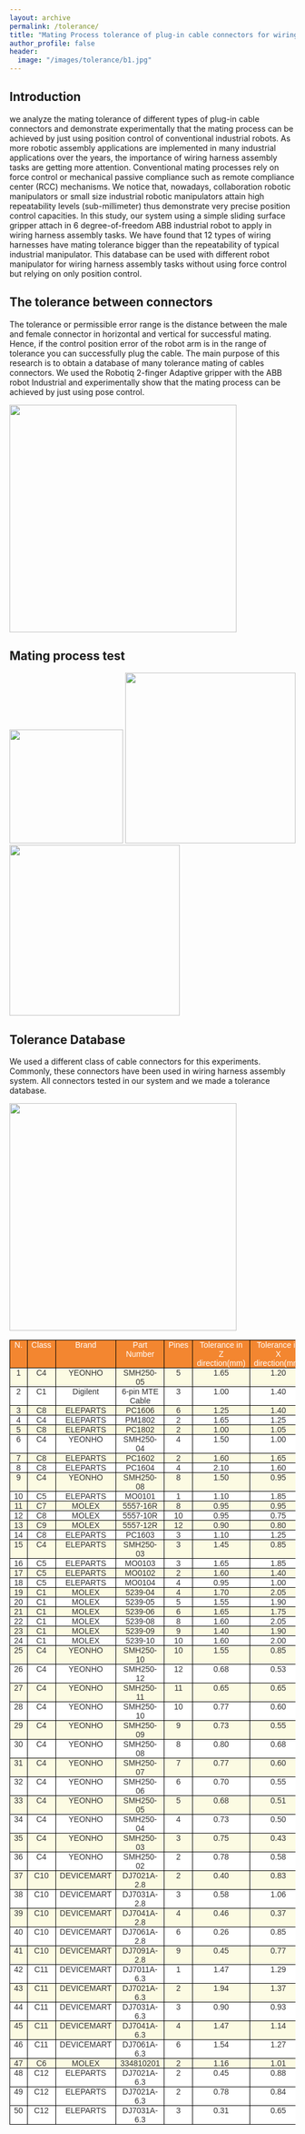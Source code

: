 ```yaml
---
layout: archive
permalink: /tolerance/
title: "Mating Process tolerance of plug-in cable connectors for wiring harness assembly tasks"
author_profile: false
header:
  image: "/images/tolerance/b1.jpg"
---
```


## Introduction

we analyze the mating tolerance of different types of plug-in cable connectors and demonstrate experimentally that the mating process can be achieved by just using position control of conventional industrial robots. As more robotic assembly applications are implemented in
many industrial applications over the years, the  importance of wiring harness assembly tasks are getting more attention. Conventional mating processes rely on force control or mechanical passive compliance such as remote compliance center (RCC) mechanisms. We notice that, nowadays, collaboration robotic manipulators or small size industrial robotic manipulators attain high repeatability levels (sub-millimeter) thus demonstrate very precise position control capacities. In this study, our system using a simple sliding surface gripper attach in 6 degree-of-freedom ABB industrial robot to apply in wiring harness assembly tasks. We have found that 12 types of wiring harnesses have mating tolerance bigger than the repeatability of typical industrial manipulator. This database can be used with different robot manipulator for wiring harness assembly tasks without using force control but relying on only position control.

## The tolerance between connectors

The tolerance or permissible error range is the distance between the male and female connector in horizontal and vertical for successful mating. Hence, if the control position error of the robot arm is in the range of tolerance you can successfully plug the cable. The main purpose of this research is to obtain a database of many tolerance mating of cables connectors. We used the Robotiq 2-finger Adaptive gripper with the ABB robot Industrial and experimentally show that the mating process can be achieved by just using pose control.

<img src="{{ site.url }}{{ site.baseurl }}/images/tolerance/F1.jpg" height="400" width="400">

## Mating process test
<img src="{{ site.url }}{{ site.baseurl }}/images/tolerance/F2.png" height="200" width="200">
<img src="{{ site.url }}{{ site.baseurl }}/images/tolerance/F3.jpg" height="300" width="300">
<img src="{{ site.url }}{{ site.baseurl }}/images/tolerance/F4.jpg" height="300" width="300" >

## Tolerance Database

We used a different class of cable connectors for this experiments. Commonly, these connectors have been used in wiring harness assembly system. All connectors tested in our system and we made a tolerance database.

<img src="{{ site.url }}{{ site.baseurl }}/images/tolerance/F5.jpg" height="400" width="400">



<style type="text/css">
.tg  {border-collapse:collapse;border-spacing:0;border-color:#aaa;}
.tg td{font-family:Arial, sans-serif;font-size:14px;padding:0px 7px;border-style:solid;border-width:1px;overflow:hidden;word-break:normal;border-color:#aaa;color:#333;background-color:#fff;}
.tg th{font-family:Arial, sans-serif;font-size:14px;font-weight:normal;padding:0px 7px;border-style:solid;border-width:1px;overflow:hidden;word-break:normal;border-color:#aaa;color:#fff;background-color:#f38630;}
.tg .tg-pury{background-color:#ffffff;border-color:#000000;text-align:center;vertical-align:top}
.tg .tg-0ok5{background-color:#FCFBE3;border-color:#000000;text-align:center;vertical-align:top}
.tg .tg-wp8o{border-color:#000000;text-align:center;vertical-align:top}
.tg .tg-jbyd{background-color:#ffffff;border-color:#000000;text-align:center;vertical-align:top}
</style>
<table class="tg">
  <tr>
    <th class="tg-wp8o">N.</th>
    <th class="tg-wp8o">Class</th>
    <th class="tg-wp8o">Brand</th>
    <th class="tg-wp8o">Part Number</th>
    <th class="tg-wp8o">Pines</th>
    <th class="tg-wp8o">Tolerance in <br>Z direction(mm)</th>
    <th class="tg-wp8o">Tolerance in <br>X direction(mm)</th>
  </tr>
  <tr>
    <td class="tg-0ok5">1</td>
    <td class="tg-0ok5">C4</td>
    <td class="tg-0ok5">YEONHO</td>
    <td class="tg-0ok5">SMH250-05</td>
    <td class="tg-0ok5">5</td>
    <td class="tg-0ok5">1.65</td>
    <td class="tg-0ok5">1.20</td>
  </tr>
  <tr>
    <td class="tg-wp8o">2</td>
    <td class="tg-wp8o">C1</td>
    <td class="tg-wp8o">Digilent</td>
    <td class="tg-wp8o">6-pin MTE Cable</td>
    <td class="tg-wp8o">3</td>
    <td class="tg-wp8o">1.00</td>
    <td class="tg-wp8o">1.40</td>
  </tr>
  <tr>
    <td class="tg-0ok5">3</td>
    <td class="tg-0ok5">C8</td>
    <td class="tg-0ok5">ELEPARTS</td>
    <td class="tg-0ok5">PC1606</td>
    <td class="tg-0ok5">6</td>
    <td class="tg-0ok5">1.25</td>
    <td class="tg-0ok5">1.40</td>
  </tr>
  <tr>
    <td class="tg-wp8o">4</td>
    <td class="tg-wp8o">C4</td>
    <td class="tg-wp8o">ELEPARTS</td>
    <td class="tg-wp8o">PM1802</td>
    <td class="tg-wp8o">2</td>
    <td class="tg-wp8o">1.65</td>
    <td class="tg-wp8o">1.25</td>
  </tr>
  <tr>
    <td class="tg-0ok5">5</td>
    <td class="tg-0ok5">C8</td>
    <td class="tg-0ok5">ELEPARTS</td>
    <td class="tg-0ok5">PC1802</td>
    <td class="tg-0ok5">2</td>
    <td class="tg-0ok5">1.00</td>
    <td class="tg-0ok5">1.05</td>
  </tr>
  <tr>
    <td class="tg-wp8o">6</td>
    <td class="tg-wp8o">C4</td>
    <td class="tg-wp8o">YEONHO</td>
    <td class="tg-wp8o">SMH250-04</td>
    <td class="tg-wp8o">4</td>
    <td class="tg-wp8o">1.50</td>
    <td class="tg-wp8o">1.00</td>
  </tr>
  <tr>
    <td class="tg-0ok5">7</td>
    <td class="tg-0ok5">C8</td>
    <td class="tg-0ok5">ELEPARTS</td>
    <td class="tg-0ok5">PC1602</td>
    <td class="tg-0ok5">2</td>
    <td class="tg-0ok5">1.60</td>
    <td class="tg-0ok5">1.65</td>
  </tr>
  <tr>
    <td class="tg-wp8o">8</td>
    <td class="tg-wp8o">C8</td>
    <td class="tg-wp8o">ELEPARTS</td>
    <td class="tg-wp8o">PC1604</td>
    <td class="tg-wp8o">4</td>
    <td class="tg-wp8o">2.10</td>
    <td class="tg-wp8o">1.60</td>
  </tr>
  <tr>
    <td class="tg-0ok5">9</td>
    <td class="tg-0ok5">C4</td>
    <td class="tg-0ok5">YEONHO</td>
    <td class="tg-0ok5">SMH250-08</td>
    <td class="tg-0ok5">8</td>
    <td class="tg-0ok5">1.50</td>
    <td class="tg-0ok5">0.95</td>
  </tr>
  <tr>
    <td class="tg-wp8o">10</td>
    <td class="tg-wp8o">C5</td>
    <td class="tg-wp8o">ELEPARTS</td>
    <td class="tg-wp8o">MO0101</td>
    <td class="tg-wp8o">1</td>
    <td class="tg-wp8o">1.10</td>
    <td class="tg-wp8o">1.85</td>
  </tr>
  <tr>
    <td class="tg-0ok5">11</td>
    <td class="tg-0ok5">C7</td>
    <td class="tg-0ok5">MOLEX</td>
    <td class="tg-0ok5">5557-16R</td>
    <td class="tg-0ok5">8</td>
    <td class="tg-0ok5">0.95</td>
    <td class="tg-0ok5">0.95</td>
  </tr>
  <tr>
    <td class="tg-wp8o">12</td>
    <td class="tg-wp8o">C8</td>
    <td class="tg-wp8o">MOLEX</td>
    <td class="tg-wp8o">5557-10R</td>
    <td class="tg-wp8o">10</td>
    <td class="tg-wp8o">0.95</td>
    <td class="tg-wp8o">0.75</td>
  </tr>
  <tr>
    <td class="tg-0ok5">13</td>
    <td class="tg-0ok5">C9</td>
    <td class="tg-0ok5">MOLEX</td>
    <td class="tg-0ok5">5557-12R</td>
    <td class="tg-0ok5">12</td>
    <td class="tg-0ok5">0.90</td>
    <td class="tg-0ok5">0.80</td>
  </tr>
  <tr>
    <td class="tg-wp8o">14</td>
    <td class="tg-wp8o">C8</td>
    <td class="tg-wp8o">ELEPARTS</td>
    <td class="tg-wp8o">PC1603</td>
    <td class="tg-wp8o">3</td>
    <td class="tg-wp8o">1.10</td>
    <td class="tg-wp8o">1.25</td>
  </tr>
  <tr>
    <td class="tg-0ok5">15</td>
    <td class="tg-0ok5">C4</td>
    <td class="tg-0ok5">ELEPARTS</td>
    <td class="tg-0ok5">SMH250-03</td>
    <td class="tg-0ok5">3</td>
    <td class="tg-0ok5">1.45</td>
    <td class="tg-0ok5">0.85</td>
  </tr>
  <tr>
    <td class="tg-wp8o">16</td>
    <td class="tg-wp8o">C5</td>
    <td class="tg-wp8o">ELEPARTS</td>
    <td class="tg-wp8o">MO0103</td>
    <td class="tg-wp8o">3</td>
    <td class="tg-wp8o">1.65</td>
    <td class="tg-wp8o">1.85</td>
  </tr>
  <tr>
    <td class="tg-0ok5">17</td>
    <td class="tg-0ok5">C5</td>
    <td class="tg-0ok5">ELEPARTS</td>
    <td class="tg-0ok5">MO0102</td>
    <td class="tg-0ok5">2</td>
    <td class="tg-0ok5">1.60</td>
    <td class="tg-0ok5">1.40</td>
  </tr>
  <tr>
    <td class="tg-wp8o">18</td>
    <td class="tg-wp8o">C5</td>
    <td class="tg-wp8o">ELEPARTS</td>
    <td class="tg-wp8o">MO0104</td>
    <td class="tg-wp8o">4</td>
    <td class="tg-wp8o">0.95</td>
    <td class="tg-wp8o">1.00</td>
  </tr>
  <tr>
    <td class="tg-0ok5">19</td>
    <td class="tg-0ok5">C1</td>
    <td class="tg-0ok5">MOLEX</td>
    <td class="tg-0ok5">5239-04</td>
    <td class="tg-0ok5">4</td>
    <td class="tg-0ok5">1.70</td>
    <td class="tg-0ok5">2.05</td>
  </tr>
  <tr>
    <td class="tg-wp8o">20</td>
    <td class="tg-wp8o">C1</td>
    <td class="tg-wp8o">MOLEX</td>
    <td class="tg-wp8o">5239-05</td>
    <td class="tg-wp8o">5</td>
    <td class="tg-wp8o">1.55</td>
    <td class="tg-wp8o">1.90</td>
  </tr>
  <tr>
    <td class="tg-0ok5">21</td>
    <td class="tg-0ok5">C1</td>
    <td class="tg-0ok5">MOLEX</td>
    <td class="tg-0ok5">5239-06</td>
    <td class="tg-0ok5">6</td>
    <td class="tg-0ok5">1.65</td>
    <td class="tg-0ok5">1.75</td>
  </tr>
  <tr>
    <td class="tg-wp8o">22</td>
    <td class="tg-wp8o">C1</td>
    <td class="tg-wp8o">MOLEX</td>
    <td class="tg-wp8o">5239-08</td>
    <td class="tg-wp8o">8</td>
    <td class="tg-wp8o">1.60</td>
    <td class="tg-wp8o">2.05</td>
  </tr>
  <tr>
    <td class="tg-0ok5">23</td>
    <td class="tg-0ok5">C1</td>
    <td class="tg-0ok5">MOLEX</td>
    <td class="tg-0ok5">5239-09</td>
    <td class="tg-0ok5">9</td>
    <td class="tg-0ok5">1.40</td>
    <td class="tg-0ok5">1.90</td>
  </tr>
  <tr>
    <td class="tg-wp8o">24</td>
    <td class="tg-wp8o">C1</td>
    <td class="tg-wp8o">MOLEX</td>
    <td class="tg-wp8o">5239-10</td>
    <td class="tg-wp8o">10</td>
    <td class="tg-wp8o">1.60</td>
    <td class="tg-wp8o">2.00</td>
  </tr>
  <tr>
    <td class="tg-0ok5">25</td>
    <td class="tg-0ok5">C4</td>
    <td class="tg-0ok5">YEONHO</td>
    <td class="tg-0ok5">SMH250-10</td>
    <td class="tg-0ok5">10</td>
    <td class="tg-0ok5">1.55</td>
    <td class="tg-0ok5">0.85</td>
  </tr>
  <tr>
    <td class="tg-wp8o">26</td>
    <td class="tg-wp8o">C4</td>
    <td class="tg-wp8o">YEONHO</td>
    <td class="tg-wp8o">SMH250-12</td>
    <td class="tg-wp8o">12</td>
    <td class="tg-wp8o">0.68</td>
    <td class="tg-wp8o">0.53</td>
  </tr>
  <tr>
    <td class="tg-0ok5">27</td>
    <td class="tg-0ok5">C4</td>
    <td class="tg-0ok5">YEONHO</td>
    <td class="tg-0ok5">SMH250-11</td>
    <td class="tg-0ok5">11</td>
    <td class="tg-0ok5">0.65</td>
    <td class="tg-0ok5">0.65</td>
  </tr>
  <tr>
    <td class="tg-wp8o">28</td>
    <td class="tg-wp8o">C4</td>
    <td class="tg-wp8o">YEONHO</td>
    <td class="tg-wp8o">SMH250-10</td>
    <td class="tg-wp8o">10</td>
    <td class="tg-wp8o">0.77</td>
    <td class="tg-wp8o">0.60</td>
  </tr>
  <tr>
    <td class="tg-0ok5">29</td>
    <td class="tg-0ok5">C4</td>
    <td class="tg-0ok5">YEONHO</td>
    <td class="tg-0ok5">SMH250-09</td>
    <td class="tg-0ok5">9</td>
    <td class="tg-0ok5">0.73</td>
    <td class="tg-0ok5">0.55</td>
  </tr>
  <tr>
    <td class="tg-wp8o">30</td>
    <td class="tg-wp8o">C4</td>
    <td class="tg-wp8o">YEONHO</td>
    <td class="tg-wp8o">SMH250-08</td>
    <td class="tg-wp8o">8</td>
    <td class="tg-wp8o">0.80</td>
    <td class="tg-wp8o">0.68</td>
  </tr>
  <tr>
    <td class="tg-0ok5">31</td>
    <td class="tg-0ok5">C4</td>
    <td class="tg-0ok5">YEONHO</td>
    <td class="tg-0ok5">SMH250-07</td>
    <td class="tg-0ok5">7</td>
    <td class="tg-0ok5">0.77</td>
    <td class="tg-0ok5">0.60</td>
  </tr>
  <tr>
    <td class="tg-wp8o">32</td>
    <td class="tg-wp8o">C4</td>
    <td class="tg-wp8o">YEONHO</td>
    <td class="tg-wp8o">SMH250-06</td>
    <td class="tg-wp8o">6</td>
    <td class="tg-wp8o">0.70</td>
    <td class="tg-wp8o">0.55</td>
  </tr>
  <tr>
    <td class="tg-0ok5">33</td>
    <td class="tg-0ok5">C4</td>
    <td class="tg-0ok5">YEONHO</td>
    <td class="tg-0ok5">SMH250-05</td>
    <td class="tg-0ok5">5</td>
    <td class="tg-0ok5">0.68</td>
    <td class="tg-0ok5">0.51</td>
  </tr>
  <tr>
    <td class="tg-wp8o">34</td>
    <td class="tg-wp8o">C4</td>
    <td class="tg-wp8o">YEONHO</td>
    <td class="tg-wp8o">SMH250-04</td>
    <td class="tg-wp8o">4</td>
    <td class="tg-wp8o">0.73</td>
    <td class="tg-wp8o">0.50</td>
  </tr>
  <tr>
    <td class="tg-0ok5">35</td>
    <td class="tg-0ok5">C4</td>
    <td class="tg-0ok5">YEONHO</td>
    <td class="tg-0ok5">SMH250-03</td>
    <td class="tg-0ok5">3</td>
    <td class="tg-0ok5">0.75</td>
    <td class="tg-0ok5">0.43</td>
  </tr>
  <tr>
    <td class="tg-wp8o">36</td>
    <td class="tg-wp8o">C4</td>
    <td class="tg-wp8o">YEONHO</td>
    <td class="tg-wp8o">SMH250-02</td>
    <td class="tg-wp8o">2</td>
    <td class="tg-wp8o">0.78</td>
    <td class="tg-wp8o">0.58</td>
  </tr>
  <tr>
    <td class="tg-0ok5">37</td>
    <td class="tg-0ok5">C10</td>
    <td class="tg-0ok5">DEVICEMART</td>
    <td class="tg-0ok5">DJ7021A-2.8</td>
    <td class="tg-0ok5">2</td>
    <td class="tg-0ok5">0.40</td>
    <td class="tg-0ok5">0.83</td>
  </tr>
  <tr>
    <td class="tg-wp8o">38</td>
    <td class="tg-wp8o">C10</td>
    <td class="tg-wp8o">DEVICEMART</td>
    <td class="tg-wp8o">DJ7031A-2.8</td>
    <td class="tg-wp8o">3</td>
    <td class="tg-wp8o">0.58</td>
    <td class="tg-wp8o">1.06</td>
  </tr>
  <tr>
    <td class="tg-0ok5">39</td>
    <td class="tg-0ok5">C10</td>
    <td class="tg-0ok5">DEVICEMART</td>
    <td class="tg-0ok5">DJ7041A-2.8</td>
    <td class="tg-0ok5">4</td>
    <td class="tg-0ok5">0.46</td>
    <td class="tg-0ok5">0.37</td>
  </tr>
  <tr>
    <td class="tg-wp8o">40</td>
    <td class="tg-wp8o">C10</td>
    <td class="tg-wp8o">DEVICEMART</td>
    <td class="tg-wp8o">DJ7061A-2.8</td>
    <td class="tg-wp8o">6</td>
    <td class="tg-wp8o">0.26</td>
    <td class="tg-wp8o">0.85</td>
  </tr>
  <tr>
    <td class="tg-0ok5">41</td>
    <td class="tg-0ok5">C10</td>
    <td class="tg-0ok5">DEVICEMART</td>
    <td class="tg-0ok5">DJ7091A-2.8</td>
    <td class="tg-0ok5">9</td>
    <td class="tg-0ok5">0.45</td>
    <td class="tg-0ok5">0.77</td>
  </tr>
  <tr>
    <td class="tg-wp8o">42</td>
    <td class="tg-wp8o">C11</td>
    <td class="tg-wp8o">DEVICEMART</td>
    <td class="tg-wp8o">DJ7011A-6.3</td>
    <td class="tg-wp8o">1</td>
    <td class="tg-wp8o">1.47</td>
    <td class="tg-wp8o">1.29</td>
  </tr>
  <tr>
    <td class="tg-0ok5">43</td>
    <td class="tg-0ok5">C11</td>
    <td class="tg-0ok5">DEVICEMART</td>
    <td class="tg-0ok5">DJ7021A-6.3</td>
    <td class="tg-0ok5">2</td>
    <td class="tg-0ok5">1.94</td>
    <td class="tg-0ok5">1.37</td>
  </tr>
  <tr>
    <td class="tg-wp8o">44</td>
    <td class="tg-wp8o">C11</td>
    <td class="tg-wp8o">DEVICEMART</td>
    <td class="tg-wp8o">DJ7031A-6.3</td>
    <td class="tg-wp8o">3</td>
    <td class="tg-wp8o">0.90</td>
    <td class="tg-wp8o">0.93</td>
  </tr>
  <tr>
    <td class="tg-0ok5">45</td>
    <td class="tg-0ok5">C11</td>
    <td class="tg-0ok5">DEVICEMART</td>
    <td class="tg-0ok5">DJ7041A-6.3</td>
    <td class="tg-0ok5">4</td>
    <td class="tg-0ok5">1.47</td>
    <td class="tg-0ok5">1.14</td>
  </tr>
  <tr>
    <td class="tg-wp8o">46</td>
    <td class="tg-wp8o">C11</td>
    <td class="tg-wp8o">DEVICEMART</td>
    <td class="tg-wp8o">DJ7061A-6.3</td>
    <td class="tg-wp8o">6</td>
    <td class="tg-wp8o">1.54</td>
    <td class="tg-wp8o">1.27</td>
  </tr>
  <tr>
    <td class="tg-0ok5">47</td>
    <td class="tg-0ok5">C6</td>
    <td class="tg-0ok5">MOLEX</td>
    <td class="tg-0ok5">334810201</td>
    <td class="tg-0ok5">2</td>
    <td class="tg-0ok5">1.16</td>
    <td class="tg-0ok5">1.01</td>
  </tr>
  <tr>
    <td class="tg-wp8o">48</td>
    <td class="tg-wp8o">C12</td>
    <td class="tg-wp8o">ELEPARTS</td>
    <td class="tg-wp8o">DJ7021A-6.3</td>
    <td class="tg-wp8o">2</td>
    <td class="tg-wp8o">0.45</td>
    <td class="tg-wp8o">0.88</td>
  </tr>
  <tr>
    <td class="tg-pury">49</td>
    <td class="tg-pury">C12</td>
    <td class="tg-pury">ELEPARTS</td>
    <td class="tg-pury">DJ7021A-6.3</td>
    <td class="tg-pury">2</td>
    <td class="tg-pury">0.78</td>
    <td class="tg-pury">0.84</td>
  </tr>
  <tr>
    <td class="tg-jbyd">50</td>
    <td class="tg-jbyd">C12</td>
    <td class="tg-jbyd">ELEPARTS</td>
    <td class="tg-jbyd">DJ7031A-6.3</td>
    <td class="tg-jbyd">3</td>
    <td class="tg-jbyd">0.31</td>
    <td class="tg-jbyd">0.65</td>
  </tr>
</table>
